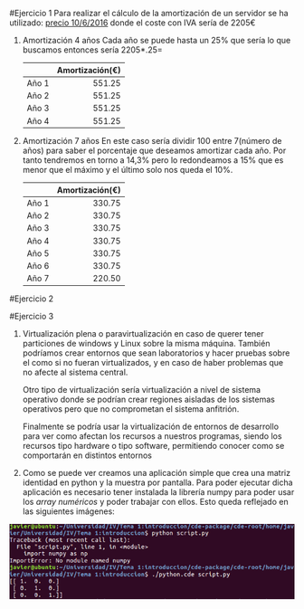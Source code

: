 #Ejercicio 1 
Para realizar el cálculo de la amortización de un servidor se ha utilizado:
[precio 10/6/2016](http://www.dynos.es/servidor-hp-proliant-dl385p-gen8-6344-2.6ghz-8gb-ddr3-sff-2u-887758954966__F0B21A.html)
donde el coste con IVA sería de 2205€


1. Amortización 4 años
	Cada año se puede hasta un 25% que sería lo que buscamos entonces sería 2205*.25=

	|      | Amortización(€) |
	|----: | ------------:|
	|Año 1 |      551.25  |
	|Año 2 |      551.25  |
	|Año 3 |      551.25  |
	|Año 4 |      551.25  |

2. Amortización 7 años
	En este caso sería dividir 100 entre 7(número de años) para saber el porcentaje que deseamos amortizar cada año. Por tanto tendremos en torno a 14,3% pero lo redondeamos a 15% que es menor que el máximo y el último solo nos queda el 10%.

	|      | Amortización(€) |
	|----: | ------------:|
	|Año 1 |      330.75  |
	|Año 2 |      330.75  |
	|Año 3 |      330.75  |
	|Año 4 |      330.75  |
	|Año 5 |      330.75  |
	|Año 6 |      330.75  |
	|Año 7 |      220.50  |


#Ejercicio 2 


#Ejercicio 3


1.	Virtualización plena o paravirtualización en caso de querer tener particiones de windows y Linux sobre la misma máquina. También podríamos crear entornos que sean laboratorios y hacer pruebas sobre el como si no fueran virtualizados, y en caso de haber problemas que no afecte al sistema central.

	Otro tipo de virtualización sería virtualización a nivel de sistema operativo donde se podrían crear regiones aisladas de los sistemas operativos pero que no comprometan el sistema anfitrión.

	Finalmente se podría usar la virtualización de entornos de desarrollo para ver como afectan los recursos a nuestros programas, siendo los recursos tipo hardware o tipo software, permitiendo conocer como se comportarán en distintos entornos

2. Como se puede ver creamos una aplicación simple que crea una matriz identidad en python y la muestra por pantalla. Para poder ejecutar dicha aplicación es necesario tener instalada la librería numpy para poder usar los *array numéricos* y poder trabajar con ellos. Esto queda reflejado en las siguientes imágenes:

![cde](img/cde.png#center)

	


